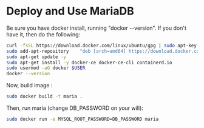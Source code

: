 # Deploy and Use MariaDB

Be sure you have docker install, running "docker --version".
If you don't have it, then do the following:
```bash
curl -fsSL https://download.docker.com/linux/ubuntu/gpg | sudo apt-key add -
sudo add-apt-repository    "deb [arch=amd64] https://download.docker.com/linux/ubuntu $(lsb_release -cs) stable"
sudo apt-get update -y
sudo apt-get install -y docker-ce docker-ce-cli containerd.io
sudo usermod -aG docker $USER
docker --version
```

Now, build image :
```bash
sudo docker build -t maria .
```

Then, run maria (change DB_PASSWORD on your will):
```bash
sudo docker run -e MYSQL_ROOT_PASSWORD=DB_PASSWORD maria
```
